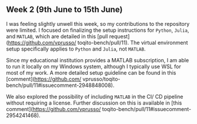 ## Week 2 (9th June to 15th June)

I was feeling slightly unwell this week, so my contributions to 
the repository were limited. I focused on finalizing the setup 
instructions for `Python`, `Julia`, and `MATLAB`, which are 
detailed in this [pull request](https://github.com/vprusso/
toqito-bench/pull/11). The virtual environment setup 
specifically applies to `Python` and `Julia`, not `MATLAB`.

Since my educational institution provides a MATLAB subscription, 
I am able to run it locally on my Windows system, although I 
typically use WSL for most of my work. A more detailed setup 
guideline can be found in this [comment](https://github.com/
vprusso/toqito-bench/pull/11#issuecomment-2948848008).

We also explored the possibility of including `MATLAB` in the CI/
CD pipeline without requiring a license. Further discussion on 
this is available in [this comment](https://github.com/vprusso/
toqito-bench/pull/11#issuecomment-2954241468).
